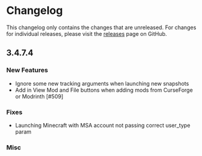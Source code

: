 # Changelog

This changelog only contains the changes that are unreleased. For changes for individual releases, please visit the
[releases](https://github.com/ATLauncher/ATLauncher/releases) page on GitHub.

## 3.4.7.4

### New Features
- Ignore some new tracking arguments when launching new snapshots
- Add in View Mod and File buttons when adding mods from CurseForge or Modrinth [#509]

### Fixes
- Launching Minecraft with MSA account not passing correct user_type param

### Misc
